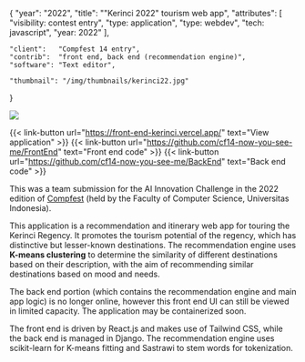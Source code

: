 {
	"year": "2022",
	"title": "\"Kerinci 2022\" tourism web app",
	"attributes": [
		"visibility: contest entry",
		"type: application",
		"type: webdev",
		"tech: javascript",
		"year: 2022"
	],
	
	"client":   "Compfest 14 entry",
	"contrib":  "front end, back end (recommendation engine)",
	"software": "Text editor",
	
	"thumbnail": "/img/thumbnails/kerinci22.jpg"
}

![](/img/thumbnails/kerinci22.jpg)

{{< link-button url="https://front-end-kerinci.vercel.app/" text="View application" >}}
{{< link-button url="https://github.com/cf14-now-you-see-me/FrontEnd" text="Front end code" >}}
{{< link-button url="https://github.com/cf14-now-you-see-me/BackEnd" text="Back end code" >}}

This was a team submission for the AI Innovation Challenge in the 2022 edition of [Compfest](https://www.compfest.id/) (held by
the Faculty of Computer Science, Universitas Indonesia).

This application is a recommendation and itinerary web app for touring the Kerinci Regency. It promotes the tourism potential of
the regency, which has distinctive but lesser-known destinations.
The recommendation engine uses **K-means clustering** to determine the similarity of different destinations based
on their description, with the aim of recommending similar destinations based on mood and needs.

The back end portion (which contains the recommendation engine and main app logic) is no longer online,
however this front end UI can still be viewed in limited capacity. The application may be containerized soon.

The front end is driven by React.js and makes use of Tailwind CSS, while the back end is managed in Django.
The recommendation engine uses scikit-learn for K-means fitting and Sastrawi to stem words for tokenization.
